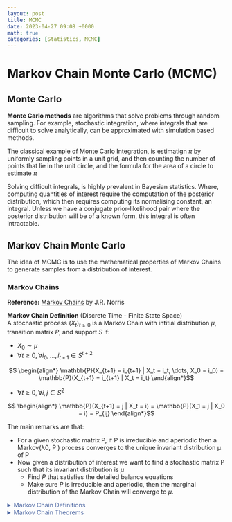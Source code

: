 ```yaml
---
layout: post
title: MCMC
date: 2023-04-27 09:08 +0000
math: true
categories: [Statistics, MCMC]
---
```


# Markov Chain Monte Carlo (MCMC)

## Monte Carlo 
**Monte Carlo methods** are algorithms that solve problems through random sampling. For example, stochastic integration, where integrals that are difficult to solve analytically, can be approximated with simulation based methods.

The classical example of Monte Carlo Integration, is estimatign $\pi$ by uniformly sampling points in a unit grid, and then counting the number of points that lie in the unit circle, and the formula for the area of a circle to estimate $\pi$

Solving difficult integrals, is highly prevalent in Bayesian statistics. Where, computing quantities of interest require the computation of the posterior distribution, which then requires computing its normalising constant, an integral. Unless we have a conjugate prior-likelihood pair where the posterior distribution will be of a known form, this integral is often intractable.

## Markov Chain Monte Carlo

The idea of MCMC is to use the mathematical properties of Markov Chains to generate samples from a distribution of interest.


### Markov Chains

**Reference:** [Markov Chains](https://www-cambridge-org.bris.idm.oclc.org/core/books/markov-chains/A3F966B10633A32C8F06F37158031739) by J.R. Norris


**Markov Chain Definition** (Discrete Time - Finite State Space)  
A stochastic process $(X_t)_{t\geq0}$ is a Markov Chain with intitial distribution $\mu$, transition matrix $P$, and support $S$ if:

- $X_0 \sim \mu$
- $\forall t \geq 0, \forall i_0, \dots, i_{t+1} \in S^{t+2}$

$$ \begin{align*}
    \mathbb{P}(X_{t+1} = i_{t+1} | X_t = i_t, \dots, X_0 = i_0) = \mathbb{P}(X_{t+1} = i_{t+1} | X_t = i_t)
\end{align*}$$

- $\forall t \geq 0, \forall i, j \in S^2$

$$ \begin{align*}
    \mathbb{P}(X_{t+1} = j | X_t = i) = \mathbb{P}(X_1 = j | X_0 = i) = P_{ij}
\end{align*}$$     


The main remarks are that:

- For a given stochastic matrix P, if P is irreducible and
aperiodic then a Markov(λ0, P ) process converges to the unique invariant distribution µ of P
- Now given a distribution of interest we want to find a stochastic matrix P such that its invariant distribution is $\mu$
   - Find $P$ that satisfies the detailed balance equations
   - Make sure $P$ is irreducible and aperiodic, then the marginal distribution of the Markov Chain will converge to $\mu$.

<details>

  <summary markdown="span" style="color:#4863A0">Markov Chain Definitions</summary>
<div markdown="1">


**Irreducibility**  
A Markov Chain is irreducible if $\forall (i, j) \in S^2$, $\exists t \geq 0$ such that $P^t_{ij} > 0$.  
That is, it is possible to get from any state to any other state in a finite number of steps.

**Aperiodicity**  
A state $i \in S$ of a Markov Chain is aperiodic if $\exists N \in \mathbb{N}$ such that $\forall t \geq N$ $p_{ii}^{(t)} > 0$.  
This is equivalent to saying that

$$\begin{align*}
    \text{gcd}(\{t \geq 1 : p_{ii}^{(t)} > 0\}) = 1
\end{align*}$$

In words, this means that for sufficiently large $t$, $\forall i \in S$ there is a positive probability of returning to $i$ at irregular times.

**Invariant Distribution**  
A distribution $\mu$ on $S$ is invariant for a Markov Chain with transition matrix $P$ if $\mu^T P = \mu^T$.

**Starting from an invariant distribution**  
Now if $\mu$ is invariant for $P$, using that, for a $\text{Markov}(\lambda_0, P)$ process
$$\begin{align*}
\lambda_t = \lambda_0 P^t
\end{align*}$$
Then the MC $(X_t)_{t\geq0}$ with transition matrix $P$ and initial distribution $\mu$ will have $X_t \sim \mu$ for all $t \geq 0$.

</div>
</details>

<details>

  <summary markdown="span" style="color:#4863A0">Markov Chain Theorems</summary>
<div markdown="1">


We have the following theorem, recall that we are in the finite state space setting.

***

**Theorem**  $\quad$ Limit Distribution is Invariant.  
For some $i \in S$ if:
$$\begin{align*}
    \lim_{t \to \infty} p^{(t)}_{ij} = \pi_j \quad \forall j \in S
\end{align*}$$

Then $\pi = (\pi_j: j \in S)$ is invariant for $P$.

***

The theorem below is a distilled version of multiple theorems in Norris.

***

**Theorem**  $\quad$ Convergence of Markov Chains.  
Let $(X_t)_{t\geq0}$ be $\text{Markov}(\lambda_0, P)$ where $P$ is irreducible and aperiodic. And $\mu$ is an invariant distribution for $P$.

Then $\exists \rho \in (0, 1), \; c \in (0, \infty)$ s.t. $\forall i \in S^2, \forall t \geq 0$

$$\begin{align*}
    |p_{ij}^{(t)} - \mu_j| \leq c \rho^t \quad \text{and} \quad |\mathbb{P}(X_t = j) - \mu_j| \leq c \rho^t
\end{align*}$$

***

The above theorem tells us that if a stochastic matrix is irreducible and aperiodic, then the Markov Chain will converge to its invariant distribution. 


</div>
</details>